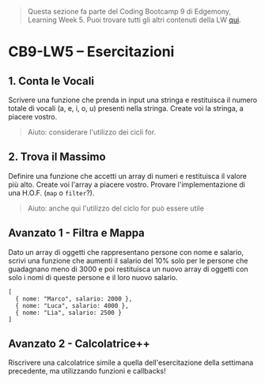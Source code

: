 > Questa sezione fa parte del Coding Bootcamp 9 di Edgemony, Learning Week 5.
> Puoi trovare tutti gli altri contenuti della LW [qui](../README.md).

# CB9-LW5 – Esercitazioni

## 1. Conta le Vocali

Scrivere una funzione che prenda in input una stringa e restituisca il numero totale di vocali (a, e, i, o, u) presenti nella stringa. Create voi la stringa, a piacere vostro.

> Aiuto: considerare l'utilizzo dei cicli for.

## 2. Trova il Massimo

Definire una funzione che accetti un array di numeri e restituisca il valore più alto.
Create voi l'array a piacere vostro. Provare l'implementazione di una H.O.F. (`map` o `filter`?).

> Aiuto: anche qui l'utilizzo del ciclo for può essere utile

## Avanzato 1 - Filtra e Mappa

Dato un array di oggetti che rappresentano persone con nome e salario, scrivi una funzione che aumenti il salario del 10% solo per le persone che guadagnano meno di 3000 e poi restituisca un nuovo array di oggetti con solo i nomi di queste persone e il loro nuovo salario.

```
[
  { nome: "Marco", salario: 2000 },
  { nome: "Luca", salario: 4000 },
  { nome: "Lia", salario: 2500 }
]
```

## Avanzato 2 - Calcolatrice++

Riscrivere una calcolatrice simile a quella dell'esercitazione della settimana precedente, ma utilizzando funzioni e callbacks!
